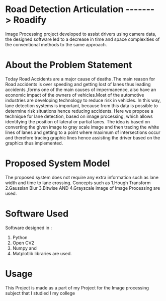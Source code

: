 # Road Detection Articulation -------> Roadify

Image Processing project developed to assist drivers using camera data, the designed software led to a decrease in time and space complexities of the conventional
methods to the same approach.

# About the Problem Statement

Today Road Accidents are a major cause of deaths .The main reason for Road accidents is over speeding and getting lost of lanes thus leading accidents ,forms one of
the main causes of impermanence, also have an economic impact of the owners of vehicles.Most of the automotive industries are developing technology to reduce risk
in vehicles. In this way, lane detection systems is important, because from this data is possible to determine risk situations hence reducing accidents. Here we
propose a technique for lane detection, based on image processing, which allows identifying the position of lateral or partial lanes. The idea is based on
converting the given image to gray scale image and then tracing the white lines of lanes and getting to a point where maximum of intersections occur and therefore
tracing graphic lines hence assisting the driver based on the graphics thus implemented.

# Proposed System Model

The proposed system does not require any extra information such as lane width and time to lane crossing. Concepts such as 
1.Hough Transform 
2.Gaussian Blur 
3.Bitwise AND 
4.Grayscale image of Image Processing are used.

# Software Used

Software designed in :
1. Python 
2. Open CV2
3. Numpy and 
4. Matplotlib libraries are used.

# Usage 
This Project is made as a part of my Project for the Image processing subject that I studied I my college

